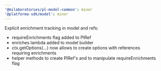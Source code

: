 ```yaml
---
'@milaboratories/pl-model-common': minor
'@platforma-sdk/model': minor
---
```


Explicit enrichment tracking in model and refs:
  - requireEnrichments flag added to PlRef
  - enriches lambda added to model builder
  - ctx.getOptions(...) now allows to create options with references requiring enrichments
  - helper methods to create PlRef's and to manipulate requireEnrichments flag
